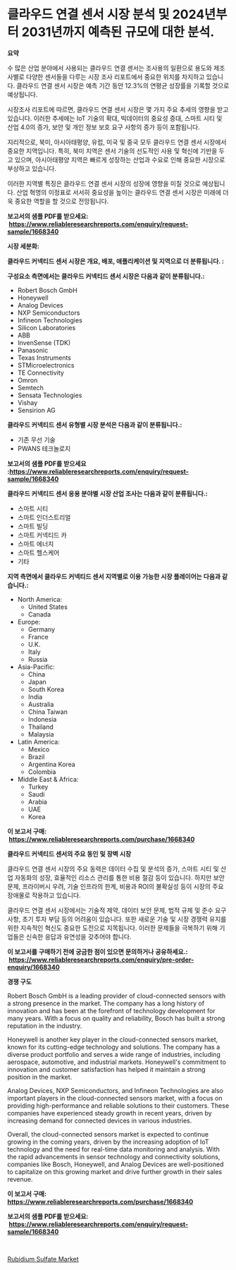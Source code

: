 <p><h1>클라우드 연결 센서 시장 분석 및 2024년부터 2031년까지 예측된 규모에 대한 분석.</h1></p><p><strong>요약</strong></p>
<p><p>수 많은 산업 분야에서 사용되는 클라우드 연결 센서는 조사용의 일환으로 용도와 제조사별로 다양한 센서들을 다루는 시장 조사 리포트에서 중요한 위치를 차지하고 있습니다. 클라우드 연결 센서 시장은 예측 기간 동안 12.3%의 연평균 성장률을 기록할 것으로 예상됩니다.</p><p>시장조사 리포트에 따르면, 클라우드 연결 센서 시장은 몇 가지 주요 추세의 영향을 받고 있습니다. 이러한 추세에는 IoT 기술의 확대, 빅데이터의 중요성 증대, 스마트 시티 및 산업 4.0의 증가, 보안 및 개인 정보 보호 요구 사항의 증가 등이 포함됩니다.</p><p>지리적으로, 북미, 아시아태평양, 유럽, 미국 및 중국 모두 클라우드 연결 센서 시장에서 중요한 지역입니다. 특히, 북미 지역은 센서 기술의 선도적인 사용 및 혁신에 기반을 두고 있으며, 아시아태평양 지역은 빠르게 성장하는 산업과 수요로 인해 중요한 시장으로 부상하고 있습니다.</p><p>이러한 지역별 특징은 클라우드 연결 센서 시장의 성장에 영향을 미칠 것으로 예상됩니다. 산업 혁명의 이정표로 서서히 중요성을 높이는 클라우드 연결 센서 시장은 미래에 더욱 중요한 역할을 할 것으로 전망됩니다.</p></p>
<p><strong>보고서의 샘플 PDF를 받으세요: &nbsp;<a href="https://www.reliableresearchreports.com/enquiry/request-sample/1668340">https://www.reliableresearchreports.com/enquiry/request-sample/1668340</a></strong></p>
<p><strong>시장 세분화:</strong></p>
<p><strong> 클라우드 커넥티드 센서 시장은 개요, 배포, 애플리케이션 및 지역으로 더 분류됩니다. :</strong></p>
<p><strong>구성요소 측면에서는 클라우드 커넥티드 센서 시장은 다음과 같이 분류됩니다.:</strong></p>
<p><ul><li>Robert Bosch GmbH</li><li>Honeywell</li><li>Analog Devices</li><li>NXP Semiconductors</li><li>Infineon Technologies</li><li>Silicon Laboratories</li><li>ABB</li><li>InvenSense (TDK)</li><li>Panasonic</li><li>Texas Instruments</li><li>STMicroelectronics</li><li>TE Connectivity</li><li>Omron</li><li>Semtech</li><li>Sensata Technologies</li><li>Vishay</li><li>Sensirion AG</li></ul></p>
<p><strong> 클라우드 커넥티드 센서 유형별 시장 분석은 다음과 같이 분류됩니다.:</strong></p>
<p><ul><li>기존 무선 기술</li><li>PWANS 테크놀로지</li></ul></p>
<p><strong>보고서의 샘플 PDF를 받으세요 :<a href="https://www.reliableresearchreports.com/enquiry/request-sample/1668340">https://www.reliableresearchreports.com/enquiry/request-sample/1668340</a></strong></p>
<p><strong> 클라우드 커넥티드 센서 응용 분야별 시장 산업 조사는 다음과 같이 분류됩니다.:</strong></p>
<p><ul><li>스마트 시티</li><li>스마트 인더스트리얼</li><li>스마트 빌딩</li><li>스마트 커넥티드 카</li><li>스마트 에너지</li><li>스마트 헬스케어</li><li>기타</li></ul></p>
<p><strong>지역 측면에서 클라우드 커넥티드 센서 지역별로 이용 가능한 시장 플레이어는 다음과 같습니다.:</strong></p>
<p><ul>
    <li>
        North America:
        <ul>
            <li>United States</li>
            <li>Canada</li>
        </ul>
    </li>
    <li>
        Europe:
        <ul>
            <li>Germany</li>
            <li>France</li>
            <li>U.K.</li>
            <li>Italy</li>
            <li>Russia</li>
        </ul>
    </li>
    <li>
        Asia-Pacific:
        <ul>
            <li>China</li>
            <li>Japan</li>
            <li>South Korea</li>
            <li>India</li>
            <li>Australia</li>
            <li>China Taiwan</li>
            <li>Indonesia</li>
            <li>Thailand</li>
            <li>Malaysia</li>
        </ul>
    </li>
    <li>
        Latin America:
        <ul>
            <li>Mexico</li>
            <li>Brazil</li>
            <li>Argentina Korea</li>
            <li>Colombia</li>
        </ul>
    </li>
    <li>
        Middle East & Africa:
        <ul>
            <li>Turkey</li>
            <li>Saudi</li>
            <li>Arabia</li>
            <li>UAE</li>
            <li>Korea</li>
        </ul>
    </li>
    </ul></p>
<p><strong>이 보고서 구매: &nbsp;<a href="https://www.reliableresearchreports.com/purchase/1668340">https://www.reliableresearchreports.com/purchase/1668340</a></strong></p>
<p><strong>클라우드 커넥티드 센서의 주요 동인 및 장벽 시장</strong></p>
<p><p>클라우드 연결 센서 시장의 주요 동력은 데이터 수집 및 분석의 증가, 스마트 시티 및 산업 자동화의 성장, 효율적인 리소스 관리를 통한 비용 절감 등이 있습니다. 하지만 보안 문제, 프라이버시 우려, 기술 인프라의 한계, 비용과 ROI의 불확실성 등이 시장의 주요 장애물로 작용하고 있습니다.</p><p>클라우드 연결 센서 시장에서는 기술적 제약, 데이터 보안 문제, 법적 규제 및 준수 요구사항, 초기 투자 부담 등의 어려움이 있습니다. 또한 새로운 기술 및 시장 경쟁력 유지를 위한 지속적인 혁신도 중요한 도전으로 지목됩니다. 이러한 문제들을 극복하기 위해 기업들은 신속한 응답과 유연성을 갖추어야 합니다.</p></p>
<p><strong>이 보고서를 구매하기 전에 궁금한 점이 있으면 문의하거나 공유하세요.: &nbsp;<a href="https://www.reliableresearchreports.com/enquiry/pre-order-enquiry/1668340">https://www.reliableresearchreports.com/enquiry/pre-order-enquiry/1668340</a></strong></p>
<p><strong>경쟁 구도</strong></p>
<p><p>Robert Bosch GmbH is a leading provider of cloud-connected sensors with a strong presence in the market. The company has a long history of innovation and has been at the forefront of technology development for many years. With a focus on quality and reliability, Bosch has built a strong reputation in the industry.</p><p>Honeywell is another key player in the cloud-connected sensors market, known for its cutting-edge technology and solutions. The company has a diverse product portfolio and serves a wide range of industries, including aerospace, automotive, and industrial markets. Honeywell's commitment to innovation and customer satisfaction has helped it maintain a strong position in the market.</p><p>Analog Devices, NXP Semiconductors, and Infineon Technologies are also important players in the cloud-connected sensors market, with a focus on providing high-performance and reliable solutions to their customers. These companies have experienced steady growth in recent years, driven by increasing demand for connected devices in various industries.</p><p>Overall, the cloud-connected sensors market is expected to continue growing in the coming years, driven by the increasing adoption of IoT technology and the need for real-time data monitoring and analysis. With the rapid advancements in sensor technology and connectivity solutions, companies like Bosch, Honeywell, and Analog Devices are well-positioned to capitalize on this growing market and drive further growth in their sales revenue.</p></p>
<p><strong>이 보고서 구매: &nbsp; <a href="https://www.reliableresearchreports.com/purchase/1668340">https://www.reliableresearchreports.com/purchase/1668340</a></strong></p>
<p><strong>보고서의 샘플 PDF를 받으세요: &nbsp;<a href="https://www.reliableresearchreports.com/enquiry/request-sample/1668340">https://www.reliableresearchreports.com/enquiry/request-sample/1668340</a></strong><strong></strong></p>
<p>&nbsp;</p>
<p><p><a href="https://invited-way-688.notion.site/Rubidium-Sulfate-Market-Provides-Detailed-Segmentation-of-this-Market-based-on-Type-Application-an-1fcbddf627c64f5db9f61c94fba0aa05">Rubidium Sulfate Market</a></p></p>
